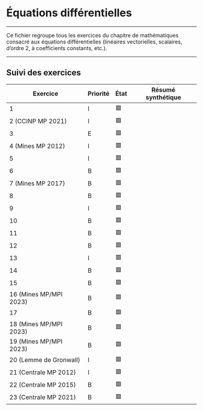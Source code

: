 # Équations différentielles

---

Ce fichier regroupe tous les exercices du chapitre de mathématiques consacré aux équations différentielles (linéaires vectorielles, scalaires, d’ordre 2, à coefficients constants, etc.).

---

## Suivi des exercices

| Exercice                             | Priorité | État | Résumé synthétique |
|--------------------------------------|----------|------|---------------------|
| 1                                    | I        | 🟥   |                     |
| 2 (CCINP MP 2021)                    | I        | 🟥   |                     |
| 3                                    | E        | 🟥   |                     |
| 4 (Mines MP 2012)                    | I        | 🟥   |                     |
| 5                                    | I        | 🟥   |                     |
| 6                                    | B        | 🟥   |                     |
| 7 (Mines MP 2017)                    | B        | 🟥   |                     |
| 8                                    | B        | 🟥   |                     |
| 9                                    | I        | 🟥   |                     |
| 10                                   | B        | 🟥   |                     |
| 11                                   | B        | 🟥   |                     |
| 12                                   | B        | 🟥   |                     |
| 13                                   | I        | 🟥   |                     |
| 14                                   | B        | 🟥   |                     |
| 15                                   | B        | 🟥   |                     |
| 16 (Mines MP/MPI 2023)               | B        | 🟥   |                     |
| 17                                   | B        | 🟥   |                     |
| 18 (Mines MP/MPI 2023)               | B        | 🟥   |                     |
| 19 (Mines MP/MPI 2023)               | B        | 🟥   |                     |
| 20 (Lemme de Gronwall)               | I        | 🟥   |                     |
| 21 (Centrale MP 2012)                | I        | 🟥   |                     |
| 22 (Centrale MP 2015)                | B        | 🟥   |                     |
| 23 (Centrale MP 2021)                | B        | 🟥   |                     |
